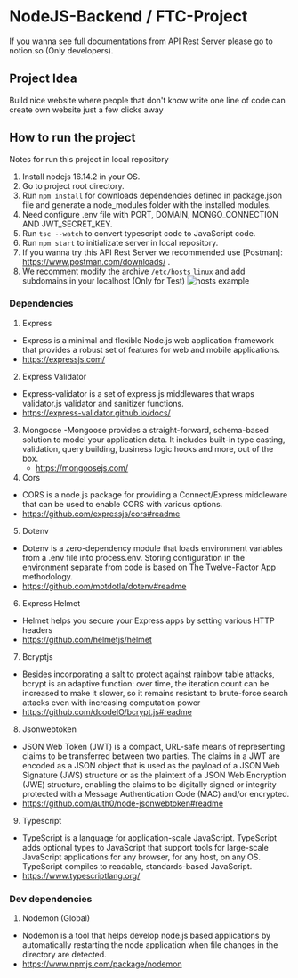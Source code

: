 # NodeJS-Backend / FTC-Project

If you wanna see full documentations from API Rest Server please go to notion.so (Only developers).

## Project Idea

Build nice website where people that don't know write one line of code can create own website just a few clicks away

## How to run the project

Notes for run this project in local repository

1. Install nodejs 16.14.2 in your OS.
2. Go to project root directory.
3. Run `npm install` for downloads dependencies defined in package.json file and generate a node_modules folder with the installed modules.
4. Need configure .env file with PORT, DOMAIN, MONGO_CONNECTION AND JWT_SECRET_KEY.
5. Run `tsc --watch` to convert typescript code to JavaScript code.
6. Run `npm start` to initializate server in local repository.
7. If you wanna try this API Rest Server we recommended use [Postman]: https://www.postman.com/downloads/ .
8. We recomment modify the archive `/etc/hosts` `linux` and add subdomains in your localhost (Only for Test)
   ![hosts example](https://i.ibb.co/4MFXyPR/image.png)

### Dependencies

1. Express

- Express is a minimal and flexible Node.js web application framework that provides a robust set of features for web and mobile applications.
- https://expressjs.com/

2. Express Validator

- Express-validator is a set of express.js middlewares that wraps validator.js validator and sanitizer functions.
- https://express-validator.github.io/docs/

3. Mongoose
   -Mongoose provides a straight-forward, schema-based solution to model your application data. It includes built-in type casting, validation, query building, business logic hooks and more, out of the box.
   - https://mongoosejs.com/
4. Cors

- CORS is a node.js package for providing a Connect/Express middleware that can be used to enable CORS with various options.
- https://github.com/expressjs/cors#readme

5. Dotenv

- Dotenv is a zero-dependency module that loads environment variables from a .env file into process.env. Storing configuration in the environment separate from code is based on The Twelve-Factor App methodology.
- https://github.com/motdotla/dotenv#readme

6. Express Helmet

- Helmet helps you secure your Express apps by setting various HTTP headers
- https://github.com/helmetjs/helmet

7. Bcryptjs

- Besides incorporating a salt to protect against rainbow table attacks, bcrypt is an adaptive function: over time, the iteration count can be increased to make it slower, so it remains resistant to brute-force search attacks even with increasing computation power
- https://github.com/dcodeIO/bcrypt.js#readme

8. Jsonwebtoken

- JSON Web Token (JWT) is a compact, URL-safe means of representing
  claims to be transferred between two parties. The claims in a JWT
  are encoded as a JSON object that is used as the payload of a JSON
  Web Signature (JWS) structure or as the plaintext of a JSON Web
  Encryption (JWE) structure, enabling the claims to be digitally
  signed or integrity protected with a Message Authentication Code
  (MAC) and/or encrypted.
- https://github.com/auth0/node-jsonwebtoken#readme

9. Typescript

- TypeScript is a language for application-scale JavaScript. TypeScript adds optional types to JavaScript that support tools for large-scale JavaScript applications for any browser, for any host, on any OS. TypeScript compiles to readable, standards-based JavaScript.
- https://www.typescriptlang.org/

### Dev dependencies

1. Nodemon (Global)

- Nodemon is a tool that helps develop node.js based applications by automatically restarting the node application when file changes in the directory are detected.
- https://www.npmjs.com/package/nodemon
